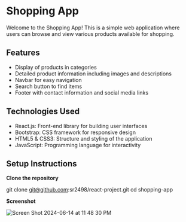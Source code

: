 # Shopping App

Welcome to the Shopping App! This is a simple web application where users can browse and view various products available for shopping.

## Features

- Display of products in categories
- Detailed product information including images and descriptions
- Navbar for easy navigation
- Search button to find items
- Footer with contact information and social media links

## Technologies Used

- React.js: Front-end library for building user interfaces
- Bootstrap: CSS framework for responsive design
- HTML5 & CSS3: Structure and styling of the application
- JavaScript: Programming language for interactivity

## Setup Instructions

**Clone the repository**

   git clone git@github.com:sr2498/react-project.git
   cd shopping-app

**Screenshot**

![Screen Shot 2024-06-14 at 11 48 30 PM](https://github.com/sr2498/react-project/assets/134464080/337b0795-d6cf-4ab8-920f-df1d4ca0cd47)
